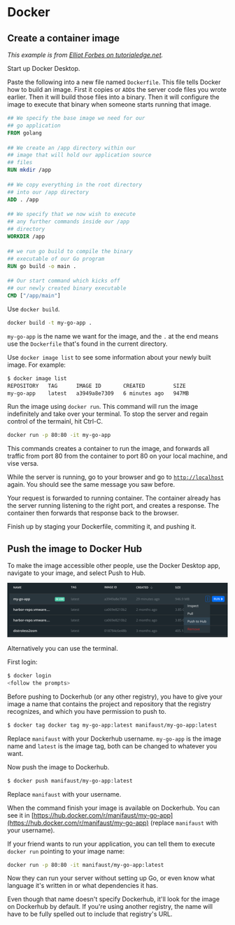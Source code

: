 # Docker

## Create a container image

*This example is from [Elliot Forbes on tutorialedge.net](https://tutorialedge.net/golang/go-docker-tutorial/).*

Start up Docker Desktop. 

Paste the following into a new file named `Dockerfile`. This file tells Docker how to build an image. First it copies or `ADD`s the server code files you wrote earlier. Then it will build those files into a binary. Then it will configure the image to execute that binary when someone starts running that image.

```dockerfile
## We specify the base image we need for our
## go application
FROM golang

## We create an /app directory within our
## image that will hold our application source
## files
RUN mkdir /app

## We copy everything in the root directory
## into our /app directory
ADD . /app

## We specify that we now wish to execute 
## any further commands inside our /app
## directory
WORKDIR /app

## we run go build to compile the binary
## executable of our Go program
RUN go build -o main .

## Our start command which kicks off
## our newly created binary executable
CMD ["/app/main"]
```

Use `docker build`. 

```sh
docker build -t my-go-app .
```

`my-go-app` is the name we want for the image, and the `.` at the end means use the `Dockerfile` that's found in the current directory.

Use `docker image list` to see some information about your newly built image. For example:

```sh
$ docker image list
REPOSITORY   TAG      IMAGE ID       CREATED         SIZE
my-go-app    latest   a3949a8e7309   6 minutes ago   947MB
```

Run the image using `docker run`. This command will run the image indefinitely and take over your terminal. To stop the server and regain control of the termainl, hit Ctrl-C.

```sh
docker run -p 80:80 -it my-go-app
```

This commands creates a container to run the image, and forwards all traffic from port 80 from the container to port 80 on your local machine, and vise versa.

While the server is running, go to your browser and go to [`http://localhost`](http://localhost) again. You should see the same message you saw before.

Your request is forwarded to running container. The container already has the server running listening to the right port, and creates a response. The container then forwards that response back to the browser.

Finish up by staging your Dockerfile, commiting it, and pushing it.

## Push the image to Docker Hub

To make the image accessible other people, use the Docker Desktop app, navigate to your image, and select Push to Hub.

<img src="docker-desktop-push.png" width="600">

Alternatively you can use the terminal.

First login:

```sh
$ docker login
<follow the prompts>
```

Before pushing to Dockerhub (or any other registry), you have to give your image a name that contains the project and  repository that the registry recognizes, and which you have permission to push to.

```sh
$ docker tag docker tag my-go-app:latest manifaust/my-go-app:latest
```

Replace `manifaust` with your Dockerhub username. `my-go-app` is the image name and `latest` is the image tag, both can be changed to whatever you want.

Now push the image to Dockerhub.

```sh
$ docker push manifaust/my-go-app:latest
```

Replace `manifaust` with your username.

When the command finish your image is available on Dockerhub. You can see it in [https://hub.docker.com/r/manifaust/my-go-app](https://hub.docker.com/r/manifaust/my-go-app) (replace `manifaust` with your username).

If your friend wants to run your application, you can tell them to execute `docker run` pointing to your image name:

```sh
docker run -p 80:80 -it manifaust/my-go-app:latest
```

Now they can run your server without setting up Go, or even know what language it's written in or what dependencies it has.

Even though that name doesn't specify Dockerhub, it'll look for the image on Dockerhub by default. If you're using another registry, the name will have to be fully spelled out to include that registry's URL.